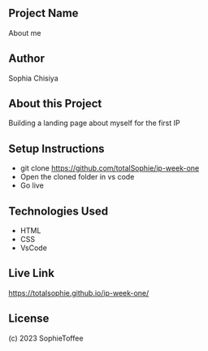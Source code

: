 ## Project Name

About me

## Author

Sophia Chisiya 

## About this Project
Building a landing page about myself for the first IP

## Setup Instructions
- git clone https://github.com/totalSophie/ip-week-one
- Open the cloned folder in vs code
- Go live

## Technologies Used
- HTML
- CSS
- VsCode


## Live Link
https://totalsophie.github.io/ip-week-one/

## License
(c) 2023 SophieToffee
